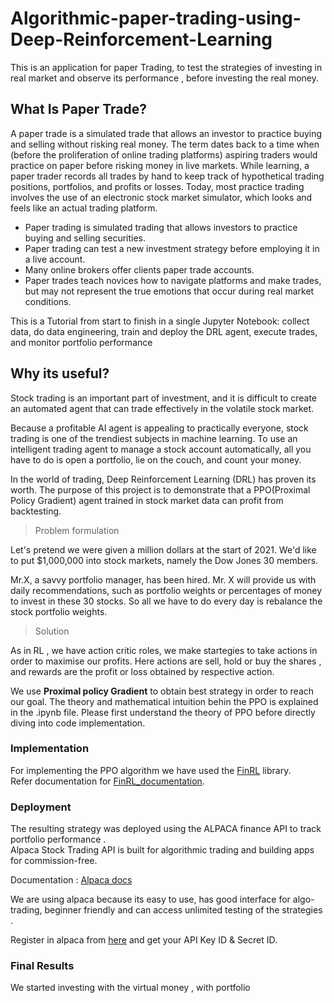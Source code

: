 # Algorithmic-paper-trading-using-Deep-Reinforcement-Learning

This is an application for paper Trading, to test the strategies of investing in real market and observe its performance , before investing the real money.

## What Is Paper Trade?
A paper trade is a simulated trade that allows an investor to practice buying and selling without risking real money. The term dates back to a time when (before the proliferation of online trading platforms) aspiring traders would practice on paper before risking money in live markets. While learning, a paper trader records all trades by hand to keep track of hypothetical trading positions, portfolios, and profits or losses. Today, most practice trading involves the use of an electronic stock market simulator, which looks and feels like an actual trading platform.

* Paper trading is simulated trading that allows investors to practice buying and selling securities.
* Paper trading can test a new investment strategy before employing it in a live account.
* Many online brokers offer clients paper trade accounts.
* Paper trades teach novices how to navigate platforms and make trades, but may not represent the true emotions that occur during real market conditions.

This is a Tutorial from start to finish in a single Jupyter Notebook: collect data, do data engineering, train and deploy the DRL agent, execute trades, and monitor portfolio performance

## Why its useful?

Stock trading is an important part of investment, and it is difficult to create an automated agent that can trade effectively in the volatile stock market.<br />

Because a profitable AI agent is appealing to practically everyone, stock trading is one of the trendiest subjects in machine learning. To use an intelligent trading agent to manage a stock account automatically, all you have to do is open a portfolio, lie on the couch, and count your money.<br />

In the world of trading, Deep Reinforcement Learning (DRL) has proven its worth. The purpose of this project is to demonstrate that a PPO(Proximal Policy Gradient) agent trained in stock market data can profit from backtesting.

> Problem formulation

Let's pretend we were given a million dollars at the start of 2021. We'd like to put $1,000,000 into stock markets, namely the Dow Jones 30 members.<br />

Mr.X, a savvy portfolio manager, has been hired. Mr. X will provide us with daily recommendations, such as portfolio weights or percentages of money to invest in these 30 stocks. So all we have to do every day is rebalance the stock portfolio weights.

> Solution

As in RL , we have action critic roles, we make startegies to take actions in order to maximise our profits. Here actions are sell, hold or buy the shares , and rewards are the profit or loss obtained by respective action.<br/>

We use **Proximal policy Gradient** to obtain best strategy in order to reach our goal. The theory and mathematical intuition behin the PPO is explained in the .ipynb file. Please first understand the theory of PPO before directly diving into code implementation.

### Implementation
For implementing the PPO algorithm we have used the [FinRL](http://finrl.org/) library.<br />
Refer documentation for [FinRL_documentation](https://finrl.readthedocs.io/en/latest/index.html). 
### Deployment
The resulting strategy was deployed using the ALPACA finance API to track portfolio performance .<br/>
Alpaca Stock Trading API is built for algorithmic trading and building apps for commission-free.

Documentation : [Alpaca docs](https://alpaca.markets/docs/)

We are using alpaca because its easy to use, has good interface for algo-trading, beginner friendly and can access unlimited testing of the strategies .

Register in alpaca from [here](https://alpaca.markets) and get your API Key ID & Secret ID.

### Final Results

We started investing with the virtual money , with portfolio 

